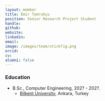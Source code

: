 ```yaml
---
layout: member
title: Emir Tomrukçu
position: Senior Research Project Student
handle: 
github: 
website: 
linkedin: 
email:
image: /images/team/stickfig.png
orcid:
cv: 
alumni: false
---
```



### Education
- B.Sc., Computer Engineering, 202? - 202?.
  - [Bilkent University](http://www.cs.bilkent.edu.tr/), Ankara, Turkey
